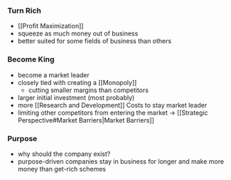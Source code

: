 ### Turn Rich
- [[Profit Maximization]]
- squeeze as much money out of business
- better suited for some fields of business than others
### Become King
- become a market leader
- closely tied with creating a [[Monopoly]] 
	- cutting smaller margins than competitors 
- larger initial investment (most probably)
- more [[Research and Development]] Costs to stay market leader
- limiting other competitors from entering the market -> [[Strategic Perspective#Market Barriers|Market Barriers]]
### Purpose
- why should the company exist?
- purpose-driven companies stay in business for longer and make more money than get-rich schemes